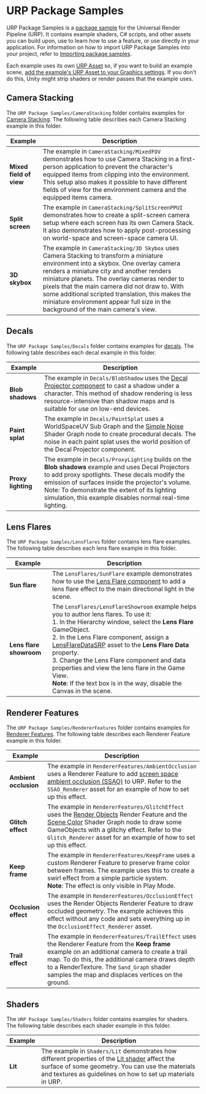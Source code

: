 # URP Package Samples

URP Package Samples is a [package sample](package-samples.md) for the Universal Render Pipeline (URP). It contains example shaders, C# scripts, and other assets you can build upon, use to learn how to use a feature, or use directly in your application. For information on how to import URP Package Samples into your project, refer to [Importing package samples](package-samples.md#importing-package-samples).

Each example uses its own [URP Asset](universalrp-asset.md) so, if you want to build an example scene, [add the example's URP Asset to your Graphics settings](InstallURPIntoAProject.md#set-urp-active). If you don't do this, Unity might strip shaders or render passes that the example uses.

<a name="camera-stacking"></a>
## Camera Stacking

The `URP Package Samples/CameraStacking` folder contains examples for [Camera Stacking](camera-stacking.md). The following table describes each Camera Stacking example in this folder.

| **Example**             | **Description**                                              |
| ----------------------- | ------------------------------------------------------------ |
| **Mixed field of view** | The example in `CameraStacking/MixedFOV` demonstrates how to use Camera Stacking in a first-person application to prevent the character's equipped items from clipping into the environment. This setup also makes it possible to have different fields of view for the environment camera and the equipped items camera. |
| **Split screen**        | The example in `CameraStacking/SplitScreenPPUI` demonstrates how to create a split-screen camera setup where each screen has its own Camera Stack. It also demonstrates how to apply post-processing on world-space and screen-space camera UI. |
| **3D skybox**           | The example in `CameraStacking/3D Skybox` uses Camera Stacking to transform a miniature environment into a skybox. One overlay camera renders a miniature city and another renders miniature planets. The overlay cameras render to pixels that the main camera did not draw to. With some additional scripted translation, this makes the miniature environment appear full size in the background of the main camera's view. |

<a name="decals"></a>
## Decals

The `URP Package Samples/Decals` folder contains examples for [decals](renderer-feature-decal.md). The following table describes each decal example in this folder.

| **Example**        | **Description**                                              |
| ------------------ | ------------------------------------------------------------ |
| **Blob shadows**   | The example in `Decals/BlobShadow` uses the [Decal Projector component](renderer-feature-decal.md#decal-projector-component) to cast a shadow under a character. This method of shadow rendering is less resource-intensive than shadow maps and is suitable for use on low-end devices. |
| **Paint splat**    | The example in `Decals/PaintSplat` uses a WorldSpaceUV Sub Graph and the [Simple Noise](https://docs.unity3d.com/Packages/com.unity.shadergraph@latest/index.html?subfolder=/manual/Simple-Noise-Node.html) Shader Graph node to create procedural decals. The noise in each paint splat uses the world position of the Decal Projector component. |
| **Proxy lighting** | The example in `Decals/ProxyLighting` builds on the **Blob shadows** example and uses Decal Projectors to add proxy spotlights. These decals modify the emission of surfaces inside the projector's volume. Note: To demonstrate the extent of its lighting simulation, this example disables normal real-time lighting. |

<a name="lens-flares"></a>
## Lens Flares

The `URP Package Samples/LensFlares` folder contains lens flare examples. The following table describes each lens flare example in this folder.

| **Example**             | **Description**                                              |
| ----------------------- | ------------------------------------------------------------ |
| **Sun flare**           | The `LensFlares/SunFlare` example demonstrates how to use the [Lens Flare component](shared/lens-flare/lens-flare-component.md) to add a lens flare effect to the main directional light in the scene. |
| **Lens flare showroom** | The `LensFlares/LensFlareShowroom` example helps you to author lens flares. To use it:</br>1. In the Hierarchy window, select the **Lens Flare** GameObject.</br>2. In the Lens Flare component, assign a [LensFlareDataSRP](https://docs.unity3d.com/Packages/com.unity.render-pipelines.core@12.0/api/UnityEngine.Rendering.LensFlareDataSRP.html) asset to the **Lens Flare Data** property.</br>3. Change the Lens Flare component and data properties and view the lens flare in the Game View.<br/>**Note**: If the text box is in the way, disable the Canvas in the scene. |

<a name="renderer-features"></a>
## Renderer Features

The `URP Package Samples/RendererFeatures` folder contains examples for [Renderer Features](urp-renderer-feature.md). The following table describes each Renderer Feature example in this folder.

| **Example**           | **Description**                                              |
| --------------------- | ------------------------------------------------------------ |
| **Ambient occlusion** | The example in `RendererFeatures/AmbientOcclusion` uses a Renderer Feature to add [screen space ambient occlusion (SSAO)](post-processing-ssao.md) to URP. Refer to the `SSAO_Renderer` asset for an example of how to set up this effect. |
| **Glitch effect**     | The example in `RendererFeatures/GlitchEffect` uses the [Render Objects](renderer-features/renderer-feature-render-objects.md) Render Feature and the [Scene Color](https://docs.unity3d.com/Packages/com.unity.shadergraph@latest/index.html?subfolder=/manual/Scene-Color-Node.html) Shader Graph node to draw some GameObjects with a glitchy effect. Refer to the `Glitch_Renderer` asset for an example of how to set up this effect. |
| **Keep frame**        | The example in `RendererFeatures/KeepFrame` uses a custom Renderer Feature to preserve frame color between frames. The example uses this to create a swirl effect from a simple particle system.<br/>**Note**: The effect is only visible in Play Mode. |
| **Occlusion effect**  | The example in `RendererFeatures/OcclusionEffect` uses the Render Objects Renderer Feature to draw occluded geometry. The example achieves this effect without any code and sets everything up in the `OcclusionEffect_Renderer` asset. |
| **Trail effect**      | The example in `RendererFeatures/TrailEffect` uses the Renderer Feature from the **Keep frame** example on an additional camera to create a trail map. To do this, the additional camera draws depth to a RenderTexture. The `Sand_Graph` shader samples the map and displaces vertices on the ground. |

<a name="shaders"></a>
## Shaders

The `URP Package Samples/Shaders` folder contains examples for shaders. The following table describes each shader example in this folder.

| **Example** | **Description**                                              |
| ----------- | ------------------------------------------------------------ |
| **Lit**     | The example in `Shaders/Lit` demonstrates how different properties of the [Lit shader](lit-shader.md) affect the surface of some geometry. You can use the materials and textures as guidelines on how to set up materials in URP. |
